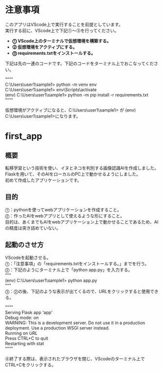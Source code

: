 # 注意事項
このアプリはVScode上で実行することを前提としています。  
実行する前に、VScode上で下記⓵～⓷を行ってください。  
  
- **⓵ VScode上のターミナルで仮想環境を構築する。**  
- **⓶ 仮想環境をアクティブにする。**  
- **⓷ requirements.txtをインストールする。**  
  
下記は先の一連のコードです。下記のコードをターミナル上でおこなってください。  

""""  
C:\Users\user1\sample1> python -m venv env  
C:\Users\user1\sample1> env\Scripts\activate  
(env) C:\Users\user1\sample1> python -m pip install -r requirements.txt  
""""  

仮想環境がアクティブになると、C:\Users\user1\sample1> が (env) C:\Users\user1\sample1>になります。

# first_app
## 概要
転移学習という技術を使い、イヌとネコを判別する画像認識AIを作成しました。  
Flaskを用いて、そのAIをローカルのPC上で動かせるようにしました。  
初めて作成したアプリケーションです。  

## 目的
⓵：pythonを使ってwebアプリケーションを作成すること。  
⓶：作ったAIをwebアプリとして使えるような形にすること。  
目的は、あくまでもAIをwebアプリケーション上で動かせることであるため、AIの精度は突き詰めていない。
  
## 起動のさせ方
VScodeを起動させる。  
⓵：「注意事項」の「requirements.txtをインストールする。」までを行う。  
⓶：下記のようにターミナル上で「python app.py」を入力する。  
"""  
(env) C:\Users\user1\sample1> python app.py  
"""  
⓷：⓶の後、下記のような表示が出てくるので、URLをクリックすると使用できる。  
  
""""  
Serving Flask app 'app'  
Debug mode: on  
WARNING: This is a development server. Do not use it in a production deployment. Use a production WSGI server instead.  
Running on *URL*  
Press CTRL+C to quit  
Restarting with stat  
""""  
  
⓸終了する際は、表示されたブラウザを閉じ、VScodeのターミナル上でCTRL+Cをクリックする。
